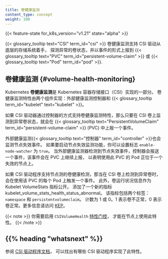 ```yaml
---
title: 卷健康监测
content_type: concept
weight: 100
---
```

<!-- 
reviewers:
- jsafrane
- saad-ali
- msau42
- xing-yang
title: Volume Health Monitoring
content_type: concept
weight: 100
-->

<!-- overview -->

{{< feature-state for_k8s_version="v1.21" state="alpha" >}}

<!--
{{< glossary_tooltip text="CSI" term_id="csi" >}} volume health monitoring allows
CSI Drivers to detect abnormal volume conditions from the underlying storage systems
and report them as events on {{< glossary_tooltip text="PVCs" term_id="persistent-volume-claim" >}}
or {{< glossary_tooltip text="Pods" term_id="pod" >}}.
-->
{{< glossary_tooltip text="CSI" term_id="csi" >}} 卷健康监测支持 CSI 驱动从底层的存储系统着手，
探测异常的卷状态，并以事件的形式上报到 {{< glossary_tooltip text="PVC" term_id="persistent-volume-claim" >}}
或 {{< glossary_tooltip text="Pod" term_id="pod" >}}.

<!-- body -->

<!--
## Volume health monitoring
-->
## 卷健康监测 {#volume-health-monitoring}

<!--
Kubernetes _volume health monitoring_ is part of how Kubernetes implements the
Container Storage Interface (CSI). Volume health monitoring feature is implemented
in two components: an External Health Monitor controller, and the
{{< glossary_tooltip term_id="kubelet" text="kubelet" >}}.

If a CSI Driver supports Volume Health Monitoring feature from the controller side,
an event will be reported on the related
{{< glossary_tooltip text="PersistentVolumeClaim" term_id="persistent-volume-claim" >}} (PVC)
when an abnormal volume condition is detected on a CSI volume.
-->
Kubernetes **卷健康监测**是 Kubernetes 容器存储接口（CSI）实现的一部分。
卷健康监测特性由两个组件实现：外部健康监测控制器和 {{< glossary_tooltip term_id="kubelet" text="kubelet" >}}。

如果 CSI 驱动器通过控制器的方式支持卷健康监测特性，那么只要在 CSI 卷上监测到异常卷状态，就会在
{{< glossary_tooltip text="PersistentVolumeClaim" term_id="persistent-volume-claim" >}} (PVC)
中上报一个事件。

<!--
The External Health Monitor {{< glossary_tooltip text="controller" term_id="controller" >}}
also watches for node failure events. You can enable node failure monitoring by setting
the `enable-node-watcher` flag to true. When the external health monitor detects a node
failure event, the controller reports an Event will be reported on the PVC to indicate
that pods using this PVC are on a failed node.

If a CSI Driver supports Volume Health Monitoring feature from the node side,
an Event will be reported on every Pod using the PVC when an abnormal volume
condition is detected on a CSI volume. In addition, Volume Health information
is exposed as Kubelet VolumeStats metrics. A new metric kubelet_volume_stats_health_status_abnormal
is added. This metric includes two labels: `namespace` and `persistentvolumeclaim`.
The count is either 1 or 0. 1 indicates the volume is unhealthy, 0 indicates volume
is healthy. For more information, please check
[KEP](https://github.com/kubernetes/enhancements/tree/master/keps/sig-storage/1432-volume-health-monitor#kubelet-metrics-changes).
-->
外部健康监测{{< glossary_tooltip text="控制器" term_id="controller" >}}也会监测节点失效事件。
如果要启动节点失效监测功能，你可以设置标志 `enable-node-watcher` 为 `true`。
当外部健康监测器检测到节点失效事件，控制器会报送一个事件，该事件会在 PVC 上继续上报，
以表明使用此 PVC 的 Pod 正位于一个失效的节点上。

如果 CSI 驱动程序支持节点测的卷健康检测，那当在 CSI 卷上检测到异常卷时，
会在使用该 PVC 的每个 Pod 上触发一个事件。
此外，卷运行状况信息作为 Kubelet VolumeStats 指标公开。
添加了一个新的指标 kubelet_volume_stats_health_status_abnormal。
该指标包括两个标签：`namespace` 和 `persistentvolumeclaim`。
计数为 1 或 0。1 表示卷不正常，0 表示卷正常。更多信息请访问
[KEP](https://github.com/kubernetes/enhancements/tree/master/keps/sig-storage/1432-volume-health-monitor#kubelet-metrics-changes)。

<!--
You need to enable the `CSIVolumeHealth` [feature gate](/docs/reference/command-line-tools-reference/feature-gates/)
to use this feature from the node side.
-->
{{< note >}}
你需要启用 `CSIVolumeHealth`
[特性门控](/zh-cn/docs/reference/command-line-tools-reference/feature-gates/)，
才能在节点上使用此特性。
{{< /note >}}

## {{% heading "whatsnext" %}}

<!--
See the [CSI driver documentation](https://kubernetes-csi.github.io/docs/drivers.html)
to find out which CSI drivers have implemented this feature.
-->
参阅 [CSI 驱动程序文档](https://kubernetes-csi.github.io/docs/drivers.html)，
可以找出有哪些 CSI 驱动程序实现了此特性。
